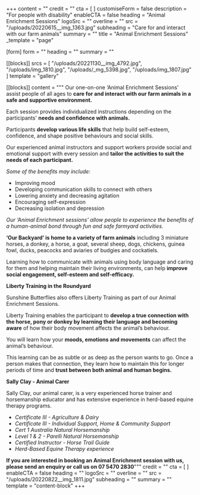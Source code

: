 +++
content = ""
credit = ""
cta = [ ]
customiseForm = false
description = "For people with disability"
enableCTA = false
heading = "Animal Enrichment Sessions"
logoSrc = ""
overline = ""
src = "/uploads/20220615__img_1363.jpg"
subheading = "Care for and interact with our farm animals"
summary = ""
title = "Animal Enrichment Sessions"
_template = "page"

[form]
form = ""
heading = ""
summary = ""

[[blocks]]
srcs = [
  "/uploads/20221130__img_4792.jpg",
  "/uploads/img_1810.jpg",
  "/uploads/_mg_5398.jpg",
  "/uploads/img_1807.jpg"
]
template = "gallery"

[[blocks]]
content = """
Our one-on-one ‘Animal Enrichment Sessions’ assist people of all ages to **care for and interact with our farm animals in a safe and supportive environment.**

Each session provides individualized instructions depending on the participants' **needs and confidence with animals.**

Participants **develop various life skills** that help build self-esteem, confidence, and shape positive behaviours and social skills.

Our experienced animal instructors and support workers provide social and emotional support with every session and **tailor the activities to suit the needs of each participant.**

_Some of the benefits may include:_

* Improving mood
* Developing communication skills to connect with others
* Lowering anxiety and decreasing agitation
* Encouraging self-expression
* Decreasing isolation and depression

_Our ‘Animal Enrichment sessions’ allow people to experience the benefits of a human-animal bond through fun and safe farmyard activities._

**‘Our Backyard’ is home to a variety of farm animals** including 3 miniature horses, a donkey, a horse, a goat, several sheep, dogs, chickens, guinea fowl, ducks, peacocks and aviaries of budgies and cockatiels.

Learning how to communicate with animals using body language and caring for them and helping maintain their living environments, can help **improve social engagement, self-esteem and self-efficacy.**

**Liberty Training in the Roundyard**

Sunshine Butterflies also offers Liberty Training as part of our Animal Enrichment Sessions.

Liberty Training enables the participant to **develop a true connection with the horse, pony or donkey by learning their language and becoming aware** of how their body movement affects the animal’s behaviour.

You will learn how your **moods, emotions and movements** can affect the animal’s behaviour.

This learning can be as subtle or as deep as the person wants to go. Once a person makes that connection, they learn how to maintain this for longer periods of time and **trust between both animal and human begins.**

**Sally Clay - Animal Carer**

Sally Clay, our animal carer, is a very experienced horse trainer and horsemanship educator and has extensive experience in herd-based equine therapy programs.

* _Certificate III - Agriculture & Dairy_
* _Certificate III - Individual Support, Home & Community Support_
* _Cert 1 Australia Natural Horsemanship_
* _Level 1 & 2 - Parelli Natural Horsemanship_
* _Certified Instructor - Horse Trail Guide_
* _Herd-Based Equine Therapy experience_

**If you are interested in booking an Animal Enrichment session with us, please send an enquiry or call us on 07 5470 2830**"""
credit = ""
cta = [ ]
enableCTA = false
heading = ""
logoSrc = ""
overline = ""
src = "/uploads/20220822__img_1811.jpg"
subheading = ""
summary = ""
template = "content-block"
+++

